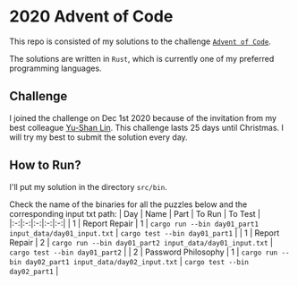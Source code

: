 # 2020 Advent of Code
This repo is consisted of my solutions to the challenge [`Advent of Code`](https://adventofcode.com/).

The solutions are written in `Rust`, which is currently one of my preferred programming languages.

## Challenge
I joined the challenge on Dec 1st 2020 because of the invitation from my best colleague [Yu-Shan Lin](https://github.com/SLMT). This challenge lasts 25 days until Christmas. I will try my best to submit the solution every day.

## How to Run?
I'll put my solution in the directory `src/bin`.

Check the name of the binaries for all the puzzles below and the corresponding input txt path:
| Day | Name | Part | To Run | To Test |
|:-:|:-:|:-:|:-:|:-:|
| 1 | Report Repair | 1 | `cargo run --bin day01_part1 input_data/day01_input.txt` | `cargo test --bin day01_part1` |
| 1 | Report Repair | 2 | `cargo run --bin day01_part2 input_data/day01_input.txt` | `cargo test --bin day01_part2` |
| 2 | Password Philosophy | 1 | `cargo run --bin day02_part1 input_data/day02_input.txt` | `cargo test --bin day02_part1` |
